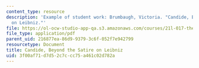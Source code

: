 ```yaml
---
content_type: resource
description: 'Example of student work: Brumbaugh, Victoria. "Candide, Beyond the Satire
  on Leibniz."'
file: https://ol-ocw-studio-app-qa.s3.amazonaws.com/courses/21l-017-the-art-of-the-probable-literature-and-probability-spring-2008/3f00af71d7d52c7ccc75a461c02d782a_essay2_brumbaugh.pdf
file_type: application/pdf
parent_uid: 216877ea-86d9-9379-3c6f-052f7e942799
resourcetype: Document
title: Candide, Beyond the Satire on Leibniz
uid: 3f00af71-d7d5-2c7c-cc75-a461c02d782a
---
```


